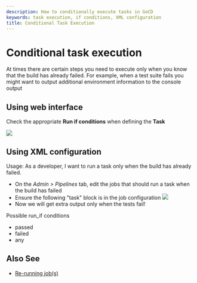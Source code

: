 ```yaml
---
description: How to conditionally execute tasks in GoCD
keywords: task execution, if conditions, XML configuration
title: Conditional Task Execution
---
```


# Conditional task execution

At times there are certain steps you need to execute only when you know that the build has already failed. For example, when a test suite fails you might want to output additional environment information to the console output

## Using web interface

Check the appropriate **Run if conditions** when defining the **Task**

![](../images/conditional_task_execution.png)

## Using XML configuration

Usage: As a developer, I want to run a task only when the build has already failed.

- On the _Admin > Pipelines_ tab, edit the jobs that should run a task when the build has failed
- Ensure the following "task" block is in the job configuration
    ![](../images/2_conditional_task_config.png)
- Now we will get extra output only when the tests fail!

Possible run_if conditions

- passed
- failed
- any

## Also See

- [Re-running job(s)](../faq/job_rerun.html)
